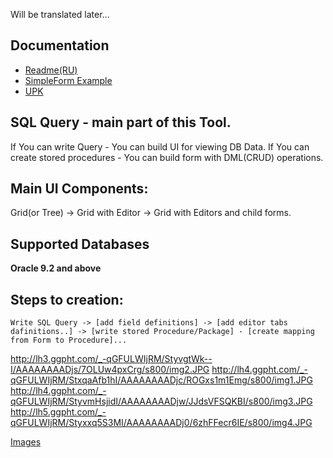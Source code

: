 Will be translated later...
## Documentation ##
  * [Readme(RU)](https://db-forms-constructor.googlecode.com/svn/trunk/ConstructorApp/doc/docs/ApplicationDescription_RU__v.1_2.1.docx)
  * [SimpleForm Example](https://code.google.com/p/db-forms-constructor/downloads/detail?name=forms1.wmv&can=2&q=)
  * [UPK](http://ec2-75-101-131-133.compute-1.amazonaws.com:8080/PlayerPackage/PlayerPackage/toc0.html)
## SQL Query - main part of this Tool. ##
If You can write Query - You can build UI for viewing DB Data.
If You can create stored procedures - You can build form with DML(CRUD) operations.

## Main UI Components: ##
Grid(or Tree) -> Grid with Editor -> Grid with Editors and child  forms.

## Supported Databases ##
**Oracle 9.2 and above**

## Steps to creation: ##
`Write SQL Query -> [add field definitions] -> [add editor tabs dafinitions..] -> [write stored Procedure/Package] - [create mapping from Form to Procedure]...`

http://lh3.ggpht.com/_-qGFULWIjRM/StyvgtWk--I/AAAAAAAADjs/7OLUw4pxCrg/s800/img2.JPG
http://lh4.ggpht.com/_-qGFULWIjRM/StxqaAfb1hI/AAAAAAAADjc/ROGxs1m1Emg/s800/img1.JPG
http://lh4.ggpht.com/_-qGFULWIjRM/StyvmHsjidI/AAAAAAAADjw/JJdsVFSQKBI/s800/img3.JPG
http://lh5.ggpht.com/_-qGFULWIjRM/Styxxq5S3MI/AAAAAAAADj0/6zhFFecr6IE/s800/img4.JPG

[Images](http://picasaweb.google.ru/muslimoFF/DbFormsConstructor?feat=directlink)